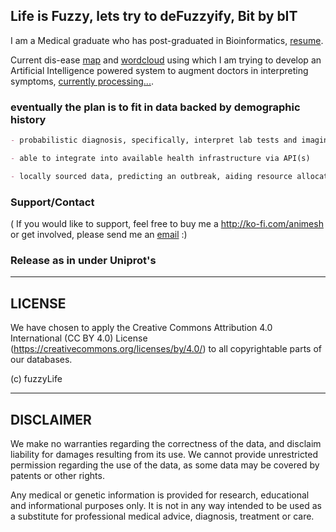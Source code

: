 ## Life is Fuzzy, lets try to deFuzzyify, Bit by bIT

I am a Medical graduate who has post-graduated in Bioinformatics, [resume](https://docs.google.com/document/d/e/2PACX-1vR_zZMYpe5L7rqkdETVVLzoolkCs6ZFwxR7NDyZ76vQqvux8sBfIiGxTljTjkkycm0lObq-BUWsunIo/pub). 

Current dis-ease [map](http://checkup.fuzzylife.org/) and [wordcloud](https://raw.githubusercontent.com/animesh/Twitter-Sentiment-Analysis-Projects-2022-/master/cloud.png) using which I am trying to develop an Artificial Intelligence powered system to augment doctors in interpreting symptoms, [currently processing...](https://fuzzylife.herokuapp.com/). 



### eventually the plan is to fit in data backed by demographic history

```markdown
- probabilistic diagnosis, specifically, interpret lab tests and imaging results coming from suspected infectious disease and risk assessment of other conditions e.g. cancer

- able to integrate into available health infrastructure via API(s)

- locally sourced data, predicting an outbreak, aiding resource allocation;add Bhojpuri/Hindi to aid urban and rural health care providers respectively
```

### Support/Contact

( If you would like to support, feel free to buy me a http://ko-fi.com/animesh or get involved,  please send me an <a href="mailto:animesh@fuzzylife.org">email</a> :)


### Release as in under Uniprot's 
--------------------------------------------------------------------------------
  LICENSE
--------------------------------------------------------------------------------
We have chosen to apply the Creative Commons Attribution 4.0 International
(CC BY 4.0) License (https://creativecommons.org/licenses/by/4.0/) to all
copyrightable parts of our databases.

(c) fuzzyLife

--------------------------------------------------------------------------------
  DISCLAIMER
--------------------------------------------------------------------------------
We make no warranties regarding the correctness of the data, and disclaim
liability for damages resulting from its use. We cannot provide unrestricted
permission regarding the use of the data, as some data may be covered by patents
or other rights.

Any medical or genetic information is provided for research, educational and
informational purposes only. It is not in any way intended to be used as a
substitute for professional medical advice, diagnosis, treatment or care.

